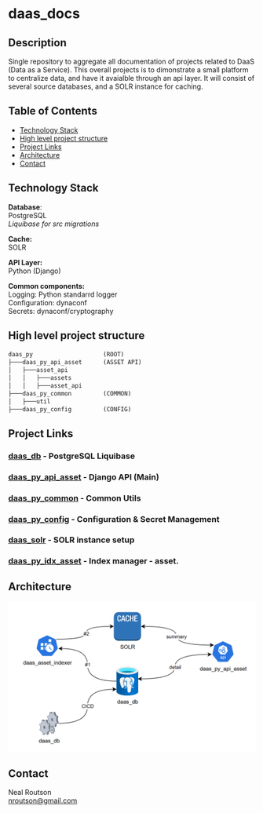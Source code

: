 # daas_docs

## Description

Single repository  to aggregate all documentation of projects related to DaaS (Data as a Service).  This overall projects is to dimonstrate a small platform to centralize data, and have it avaialble through an api layer.  It will consist of several source databases, and a SOLR instance for caching.


## Table of Contents

- [Technology Stack](#technology-stack)
- [High level project structure](#high-level-project-structure)
- [Project Links](#project-links)
- [Architecture](#architecture)
- [Contact](#contact)

## Technology Stack
__Database__:  
PostgreSQL  
_Liquibase for src migrations_  

__Cache:__  
SOLR

__API Layer:__  
Python (Django)

__Common components:__  
Logging: Python standarrd logger  
Configuration:  dynaconf  
Secrets: dynaconf/cryptography

## High level project structure

    daas_py                    (ROOT)
    ├───daas_py_api_asset      (ASSET API)
    │   ├───asset_api          
    │   │   ├───assets         
    │   │   ├───asset_api      
    ├───daas_py_common         (COMMON)
    │   ├───util               
    ├───daas_py_config         (CONFIG)

## Project Links
### [daas_db](https://github.com/nealrout/daas_db) - PostgreSQL Liquibase

### [daas_py_api_asset](https://github.com/nealrout/daas_py_api_asset) - Django API (Main)

### [daas_py_common](https://github.com/nealrout/daas_py_common) - Common Utils

### [daas_py_config](https://github.com/nealrout/daas_py_config) - Configuration & Secret Management

### [daas_solr](https://github.com/nealrout/daas_solr) - SOLR instance setup

### [daas_py_idx_asset](https://github.com/nealrout/daas_py_idx_asset) - Index manager - asset.

## Architecture
![My Project Logo](daas_arch_high.png)

## Contact
Neal Routson  
nroutson@gmail.com
